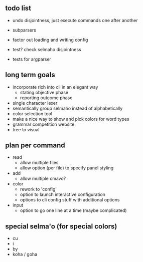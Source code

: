 ## todo list
- undo disjointness, just execute commands one after another

- subparsers

- factor out loading and writing config
- test? check selmaho disjointness

- tests for argparser

## long term goals
- incorporate rich into cli in an elegant way
  - stating objective phase
  - reporting outcome phase
- single character lexer
- semantically group selmaho instead of alphabetically
- color selection tool
- make a nice way to show and pick colors for word types
- grammar competition website
- tree to visual

## plan per command
 - read
   - allow multiple files
   - allow option (per file) to specify panel styling
 - add
   - allow multiple cmavo?
 - color
   - rework to 'config'
   - option to launch interactive configuration
   - options to cli config stuff with additional options
 - input
   - option to go one line at a time (maybe complicated)



## special selma'o (for special colors)
- cu
- i
- by
- koha / goha
